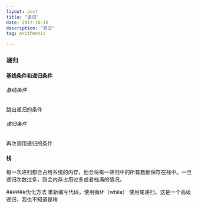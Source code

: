 ```yaml
---
layout: post
title: "递归"
date: 2017-10-10
description: "算法"
tag: Arithmetic

---
```

### 递归
#### 基线条件和递归条件

###### 基线条件
跳出递归的条件
###### 递归条件
再次调用递归的条件

#### 栈
每一次递归都会占用系统的内存，他会将每一递归中的所有数据保存在栈中。一旦递归次数过多，则会内存占用过多或者栈满的情况。

######优化方法
重新编写代码，使用循环（while）
使用尾递归。这是一个高级递归，我也不知道是啥